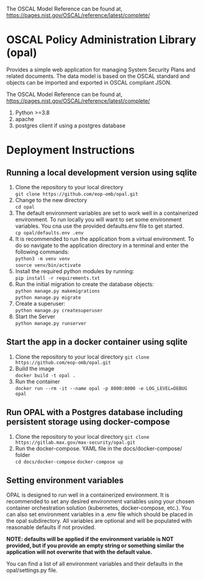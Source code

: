 The OSCAL Model Reference can be found at, https://pages.nist.gov/OSCAL/reference/latest/complete/

# OSCAL Policy Administration Library (opal)
Provides a simple web application for managing System Security Plans and related documents.  The data model is based on the OSCAL standard and objects can be imported and exported in OSCAL compliant JSON. 

The OSCAL Model Reference can be found at, https://pages.nist.gov/OSCAL/reference/latest/complete/

1. Python >=3.8
2. apache
3. postgres client if using a postgres database

# Deployment Instructions
## Running a local development version using sqlite
1. Clone the repository to your local directory\
   `git clone https://github.com/eop-omb/opal.git`
1. Change to the new directory \
`cd opal`
1. The default environment variables are set to work well in a containerized environment. To run locally you will want to set some environment variables. You cna use the provided defaults.env file to get started.\
   `cp opal/defaults.env .env`
1. It is recommended to run the application from a virtual environment. To do so navigate to the application directory in a terminal and enter the following commands:\
   `python3 -m venv venv`\
   `source venv/bin/activate`
1. Install the required python modules by running:\
   `pip install -r requirements.txt`
1. Run the initial migration to create the database objects:\
   `python manage.py makemigrations`\
   `python manage.py migrate`
1. Create a superuser:\
   `python manage.py createsuperuser`
1. Start the Server\
   `python manage.py runserver`
## Start the app in a docker container using sqlite
1. Clone the repository to your local directory
   `git clone https://github.com/eop-omb/opal.git`
1. Build the image\
    `docker build -t opal .`
1. Run the container\
    `docker run --rm -it --name opal -p 8000:8000 -e LOG_LEVEL=DEBUG opal`
## Run OPAL with a Postgres database including persistent storage using docker-compose
1. Clone the repository to your local directory
   `git clone https://gitlab.max.gov/max-security/opal.git`
1. Run the docker-compose. YAML file in the docs/docker-compose/ folder\
    `cd docs/docker-compose`
    `docker-compose up`

## Setting environment variables
OPAL is designed to run well in a containerized environment. It is recommended to set any desired environment variables using your chosen container orchestration solution (kubernetes, docker-compose, etc.).  You can also set environment variables in a .env file which should be placed in the opal subdirectory. All variables are optional and will be populated with reasonable defaults if not provided. 

**NOTE: defaults will be applied if the environment variable is NOT provided, but if you provide an empty string or something similar the application will not overwrite that with the default value.**

You can find a list of all environment variables and their defaults in the opal/settings.py file.
